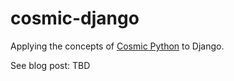 # cosmic-django

Applying the concepts of [Cosmic Python](https://www.cosmicpython.com/) to Django.

See blog post: TBD